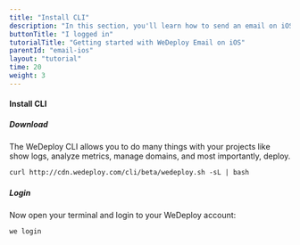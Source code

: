 ```yaml
---
title: "Install CLI"
description: "In this section, you'll learn how to send an email on iOS using the WeDeploy API Client."
buttonTitle: "I logged in"
tutorialTitle: "Getting started with WeDeploy Email on iOS"
parentId: "email-ios"
layout: "tutorial"
time: 20
weight: 3
---
```


#### Install CLI

##### Download

The WeDeploy CLI allows you to do many things with your projects like show logs, analyze metrics, manage domains, and most importantly, deploy.

```xml
curl http://cdn.wedeploy.com/cli/beta/wedeploy.sh -sL | bash
```

##### Login

Now open your terminal and login to your WeDeploy account:

```xml
we login
```
